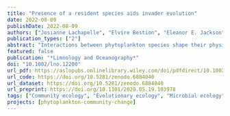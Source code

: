 ```yaml
---
title: "Presence of a resident species aids invader evolution"
date: 2022-08-09
publishDate: 2022-08-09
authors: ["Josianne Lachapelle", "Elvire Bestion", "Eleanor E. Jackson", "C.-Elisa Schaum"]
publication_types: ["2"]
abstract: "Interactions between phytoplankton species shape their physiological and evolutionary responses. Yet, studies addressing the evolutionary responses of phytoplankton in changing environments often lack an explicit element of biotic interactions. Here, we ask (1) how the presence of a locally adapted phytoplankton species will affect an invading phytoplankton species' evolutionary response to a physiologically challenging environment; (2) whether this response is conserved across environments varying in quality; and (3) which traits are associated with being a successful invader under climate change scenarios. In a conceptual first step to disentangle these broad questions, we experimentally evolved populations of fresh- and seawater phytoplankton in a novel salinity (the freshwater green algae *Chlamydomonas* in salt water, and the marine *Ostreococcus* in freshwater), either as mono-cultures (colonizers) or as co-cultures (invaders: invading a novel salinity occupied by a resident species, for example, *Chlamydomonas* invading salt water occupied by resident *Ostreococcus*) for 200 generations. We superimposed a temperature treatment (control (22°C), mild warming (26°C), drastic warming (32°C), and fluctuating (22°C/32°C) warming) as a representative aspect of climate change with the potential to ameliorate or deteriorate existing environmental conditions. Invaders had systematically lower extinction rates and evolved overall higher growth rates, as well as broader salinity and temperature preferences than colonizers. The invading species' evolutionary responses differed from those of colonizers in a replicable way across environments of differing quality. The evolution of small cell size and high reactive oxygen species tolerance may explain the invaders' higher fitness under the scenarios tested here."
featured: false
publication: "*Limnology and Oceanography*"
doi: "10.1002/lno.12200"
url_pdf: https://aslopubs.onlinelibrary.wiley.com/doi/pdfdirect/10.1002/lno.12200?download=false
url_code: https://doi.org/10.5281/zenodo.6884040
url_dataset: https://doi.org/10.5281/zenodo.6884040
url_preprint: https://doi.org/10.1101/2020.05.19.103978
tags: ["Community ecology", "Evolutionary ecology", "Microbial ecology", "Freshwater ecology"]
projects: [phytoplankton-community-change]
---
```


